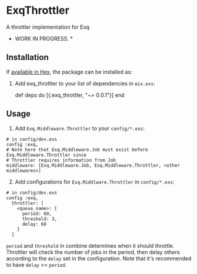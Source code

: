 # ExqThrottler

A throttler implementation for Exq.
* WORK IN PROGRESS. * 

## Installation

If [available in Hex](https://hex.pm/docs/publish), the package can be installed as:

  1. Add exq_throttler to your list of dependencies in `mix.exs`:

        def deps do
          [{:exq_throttler, "~> 0.0.1"}]
        end

## Usage

  1. Add `Exq.Middleware.Throttler` to your `config/*.exs`:
  ```
  # in config/dev.exs
  config :exq,
  # Note here that Exq.Middleware.Job must exist before Exq.Middleware.Throttler since
  # Throttler requires information from Job
  middleware: [Exq.Middleware.Job, Exq.Middleware.Throttler, <other middlewares>]
  ```

  2. Add configurations for `Exq.Middlware.Throttler` in `config/*.exs`:
  ```
  # in config/dev.exs
  config :exq,
    throttler: [
      <queue_name>: [
        period: 60,        
        threshold: 3,    
        delay: 60
      ]
    ]
  ```
  `period` and `threshold` in combine determines when it should throttle. Throttler will check the number of jobs in the period, then delay others according to the `delay` set in the configuration. Note that it's recommended to have `delay` >= `period`.
